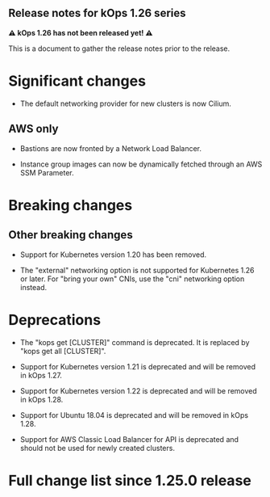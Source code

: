 ## Release notes for kOps 1.26 series

**&#9888; kOps 1.26 has not been released yet! &#9888;**

This is a document to gather the release notes prior to the release.

# Significant changes

* The default networking provider for new clusters is now Cilium.

## AWS only

* Bastions are now fronted by a Network Load Balancer.

* Instance group images can now be dynamically fetched through an AWS SSM Parameter.


# Breaking changes

## Other breaking changes

* Support for Kubernetes version 1.20 has been removed.

* The "external" networking option is not supported for Kubernetes 1.26 or later. For "bring your own"
CNIs, use the "cni" networking option instead.

# Deprecations

* The "kops get [CLUSTER]" command is deprecated. It is replaced by "kops get all [CLUSTER]".

* Support for Kubernetes version 1.21 is deprecated and will be removed in kOps 1.27.

* Support for Kubernetes version 1.22 is deprecated and will be removed in kOps 1.28.

* Support for Ubuntu 18.04 is deprecated and will be removed in kOps 1.28.

* Support for AWS Classic Load Balancer for API is deprecated and should not be used for newly created clusters.


# Full change list since 1.25.0 release
